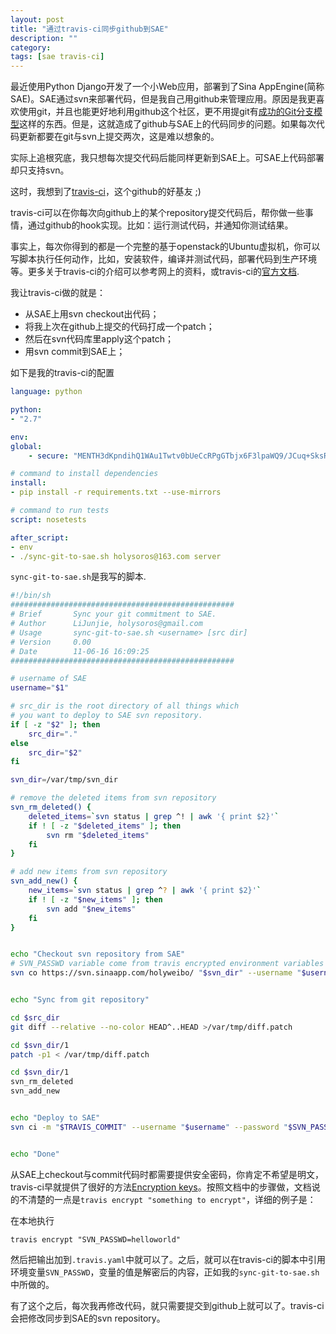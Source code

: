 ```yaml
---
layout: post
title: "通过travis-ci同步github到SAE"
description: ""
category: 
tags: [sae travis-ci]
---
```


最近使用Python Django开发了一个小Web应用，部署到了Sina AppEngine(简称SAE)。SAE通过svn来部署代码，但是我自己用github来管理应用。原因是我更喜欢使用git，并且也能更好地利用github这个社区，更不用提git有[成功的Git分支模型](http://www.juvenxu.com/2010/11/28/a-successful-git-branching-model/)这样的东西。但是，这就造成了github与SAE上的代码同步的问题。如果每次代码更新都要在git与svn上提交两次，这是难以想象的。

实际上追根究底，我只想每次提交代码后能同样更新到SAE上。可SAE上代码部署却只支持svn。

这时，我想到了[travis-ci](https://travis-ci.org/)，这个github的好基友 ;)

travis-ci可以在你每次向github上的某个repository提交代码后，帮你做一些事情，通过github的hook实现。比如：运行测试代码，并通知你测试结果。

事实上，每次你得到的都是一个完整的基于openstack的Ubuntu虚拟机，你可以写脚本执行任何动作，比如，安装软件，编译并测试代码，部署代码到生产环境等。更多关于travis-ci的介绍可以参考网上的资料，或travis-ci的[官方文档](http://about.travis-ci.org/docs/).

我让travis-ci做的就是：

- 从SAE上用svn checkout出代码；
- 将我上次在github上提交的代码打成一个patch；
- 然后在svn代码库里apply这个patch；
- 用svn commit到SAE上；

如下是我的travis-ci的配置

```yaml
language: python

python:
- "2.7"

env:
global:
    - secure: "MENTH3dKpndihQ1WAu1Twtv0bUeCcRPgGTbjx6F3lpaWQ9/JCuq+SksRZZ9M\nnCmoPYHmWPRrwj5LKA2P56mWHmyyd1EO7X9MKNI5hSivW3rJIvldkHP259j1\nf5LGNB1hDlfiGbI+/YkNAj07QnSeYCMxfJNMzSM4tfgscp6TuEY="

# command to install dependencies
install:
- pip install -r requirements.txt --use-mirrors

# command to run tests
script: nosetests 

after_script:
- env
- ./sync-git-to-sae.sh holysoros@163.com server
```

`sync-git-to-sae.sh`是我写的脚本.

```bash
#!/bin/sh
##################################################
# Brief       Sync your git commitment to SAE.
# Author      LiJunjie, holysoros@gmail.com
# Usage       sync-git-to-sae.sh <username> [src dir]
# Version     0.00
# Date        11-06-16 16:09:25
##################################################

# username of SAE
username="$1"

# src_dir is the root directory of all things which
# you want to deploy to SAE svn repository.
if [ -z "$2" ]; then
    src_dir="."
else
    src_dir="$2"
fi

svn_dir=/var/tmp/svn_dir

# remove the deleted items from svn repository
svn_rm_deleted() {
    deleted_items=`svn status | grep ^! | awk '{ print $2}'`
    if ! [ -z "$deleted_items" ]; then
        svn rm "$deleted_items"
    fi
}

# add new items from svn repository
svn_add_new() {
    new_items=`svn status | grep ^? | awk '{ print $2}'`
    if ! [ -z "$new_items" ]; then
        svn add "$new_items"
    fi
}


echo "Checkout svn repository from SAE"
# SVN_PASSWD variable come from travis encrypted environment variables
svn co https://svn.sinaapp.com/holyweibo/ "$svn_dir" --username "$username" --password "$SVN_PASSWD" --no-auth-cache || exit 1


echo "Sync from git repository"

cd $src_dir
git diff --relative --no-color HEAD^..HEAD >/var/tmp/diff.patch

cd $svn_dir/1
patch -p1 < /var/tmp/diff.patch

cd $svn_dir/1
svn_rm_deleted
svn_add_new


echo "Deploy to SAE"
svn ci -m "$TRAVIS_COMMIT" --username "$username" --password "$SVN_PASSWD" --no-auth-cache || exit 1


echo "Done"
```

从SAE上checkout与commit代码时都需要提供安全密码，你肯定不希望是明文，travis-ci早就提供了很好的方法[Encryption keys](http://about.travis-ci.org/docs/user/encryption-keys/)。按照文档中的步骤做，文档说的不清楚的一点是`travis encrypt "something to encrypt"`，详细的例子是：

在本地执行

    travis encrypt "SVN_PASSWD=helloworld"

然后把输出加到`.travis.yaml`中就可以了。之后，就可以在travis-ci的脚本中引用环境变量`SVN_PASSWD`，变量的值是解密后的内容，正如我的`sync-git-to-sae.sh`中所做的。

有了这个之后，每次我再修改代码，就只需要提交到github上就可以了。travis-ci会把修改同步到SAE的svn repository。
